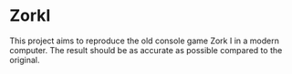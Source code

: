 # ZorkI
This project aims to reproduce the old console game Zork I in a modern computer. The result should be as accurate as possible compared to the original.
